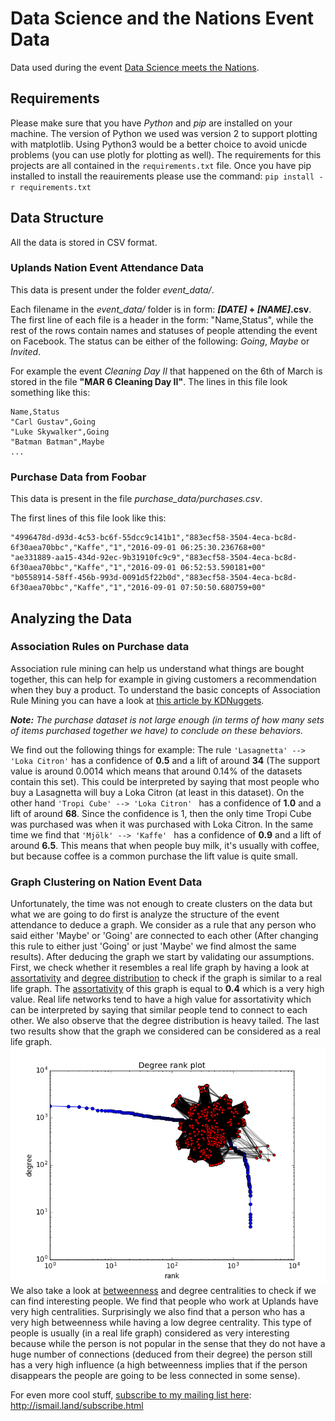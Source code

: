 # Data Science and the Nations Event Data
Data used during the event [Data Science meets the Nations](https://www.facebook.com/events/1804163043167931/).
## Requirements
Please make sure that you have *Python* and *pip* are installed on your machine. The version of Python we used was version 2 to support plotting with matplotlib. Using Python3 would be a better choice to avoid unicde problems (you can use plotly for plotting as well).
The requirements for this projects are all contained in the ```requirements.txt``` file. Once you have pip installed to install the reauirements please use the command:
```pip install -r requirements.txt```

## Data Structure
All the data is stored in CSV format.
### Uplands Nation Event Attendance Data
This data is present under the folder _event_data/_.

Each filename in the _event_data/_ folder is in form: **_[DATE]_ + _[NAME]_.csv**. The first line of each file is a header in the form: "Name,Status", while the rest of the rows contain names and statuses of people attending the event on Facebook.
The status can be either of the following: *Going*, *Maybe* or *Invited*.

For example the event _Cleaning Day II_ that happened on the 6th of March is stored in the file **"MAR 6 Cleaning Day II"**. The lines in this file look something like this:
```
Name,Status
"Carl Gustav",Going
"Luke Skywalker",Going
"Batman Batman",Maybe
...
```

### Purchase Data from Foobar
This data is present in the file _purchase_data/purchases.csv_.

The first lines of this file look like this:
```purchase_id,product_id,name,qty,date_created
"4996478d-d93d-4c53-bc6f-55dcc9c141b1","883ecf58-3504-4eca-bc8d-6f30aea70bbc","Kaffe","1","2016-09-01 06:25:30.236768+00"
"ae331889-aa15-434d-92ec-9b31910fc9c9","883ecf58-3504-4eca-bc8d-6f30aea70bbc","Kaffe","1","2016-09-01 06:52:53.590181+00"
"b0558914-58ff-456b-993d-0091d5f22b0d","883ecf58-3504-4eca-bc8d-6f30aea70bbc","Kaffe","1","2016-09-01 07:50:50.680759+00"
```

## Analyzing the Data
### Association Rules on Purchase data
Association rule mining can help us understand what things are bought together, this can help for example in giving customers a recommendation when they buy a product.
To understand the basic concepts of Association Rule Mining you can have a look at [this article by KDNuggets](http://www.kdnuggets.com/2016/04/association-rules-apriori-algorithm-tutorial.html).

_**Note:**_ _The purchase dataset is not large enough (in terms of how many sets of items purchased together we have) to conclude on these behaviors._

We find out the following things for example:
The rule ```'Lasagnetta' --> 'Loka Citron'``` has a confidence of **0.5** and a lift of around **34** (The support value is around 0.0014 which means that around 0.14% of the datasets contain this set). This could be interpreted by saying that most people who buy a Lasagnetta will buy a Loka Citron (at least in this dataset). 
On the other hand ```'Tropi Cube' --> 'Loka Citron' ``` has a confidence of **1.0** and a lift of around **68**. Since the confidence is 1, then the only time Tropi Cube was purchased was when it was purchased with Loka Citron.
In the same time we find that ```'Mjölk' --> 'Kaffe' ``` has a confidence of **0.9** and a lift of around **6.5**. This means that when people buy milk, it's usually with coffee, but because coffee is a common purchase the lift value is quite small.

### Graph Clustering on Nation Event Data
Unfortunately, the time was not enough to create clusters on the data but what we are going to do first is analyze the structure of the event attendance to deduce a graph. We consider as a rule that any person who said either 'Maybe' or 'Going' are connected to each other (After changing this rule to either just 'Going' or just 'Maybe' we find almost the same results).
After deducing the graph we start by validating our assumptions. First, we check whether it resembles a real life graph by having a look at [assortativity](https://en.wikipedia.org/wiki/Assortativity) and [degree distribution](https://en.wikipedia.org/wiki/Degree_distribution) to check if the graph is similar to a real life graph.
The [assortativity](https://en.wikipedia.org/wiki/Assortativity) of this graph is equal to **0.4** which is a very high value. Real life networks tend to have a high value for assortativity which can be interpreted by saying that similar people tend to connect to each other. We also observe that the degree distribution is heavy tailed. The last two results show that the graph we considered can be considered as a real life graph.
![Event Attendance Graph and Rank of Degrees](degree_histogram.png)
We also take a look at [betweenness](https://en.wikipedia.org/wiki/Betweenness_centrality) and degree centralities to check if we can find interesting people. We find that people who work at Uplands have very high centralities. Surprisingly we also find that a person who has a very high betweenness while having a low degree centrality. This type of people is usually (in a real life graph) considered as very interesting because while the person is not popular in the sense that they do not have a huge number of connections (deduced from their degree) the person still has a very high influence (a high betweenness implies that if the person disappears the people are going to be less connected in some sense).

For even more cool stuff, [subscribe to my mailing list here](www.ismail.land/subscribe.html):
http://ismail.land/subscribe.html
